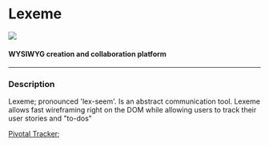 <h1>Lexeme</h1>
<img src="http://www.jeremyroelfs.com/blog/wp-content/uploads/2016/04/Screen-Shot-2016-04-06-at-12.36.36-PM-e1459968008962.png">

<h4>WYSIWYG creation and collaboration platform</h4>
<hr/>
<h3>Description</h3>
<p>Lexeme; pronounced 'lex-seem'. Is an abstract communication tool. Lexeme allows fast wireframing right on the DOM while allowing users to track their user stories and "to-dos"





[Pivotal Tracker](https://www.pivotaltracker.com/n/projects/1555243);

